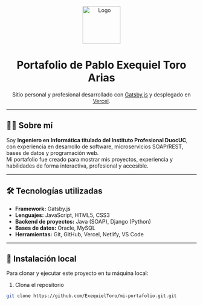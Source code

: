 <div align="center">
  <img alt="Logo" src="https://avatars.githubusercontent.com/u/158621123?v=4" width="100" />
</div>

<h1 align="center">
  Portafolio de Pablo Exequiel Toro Arias
</h1>

<p align="center">
  Sitio personal y profesional desarrollado con <a href="https://www.gatsbyjs.com/" target="_blank">Gatsby.js</a> y desplegado en <a href="https://vercel.com/" target="_blank">Vercel</a>.
</p>

---

## 👨‍💻 Sobre mí

Soy **Ingeniero en Informática titulado del Instituto Profesional DuocUC**, con experiencia en desarrollo de software, microservicios SOAP/REST, bases de datos y programación web.  
Mi portafolio fue creado para mostrar mis proyectos, experiencia y habilidades de forma interactiva, profesional y accesible.

---

## 🛠️ Tecnologías utilizadas

- **Framework:** Gatsby.js
- **Lenguajes:** JavaScript, HTML5, CSS3
- **Backend de proyectos:** Java (SOAP), Django (Python)
- **Bases de datos:** Oracle, MySQL
- **Herramientas:** Git, GitHub, Vercel, Netlify, VS Code

---

## 🚀 Instalación local

Para clonar y ejecutar este proyecto en tu máquina local:

1. Clona el repositorio

```bash
git clone https://github.com/ExequielToro/mi-portafolio.git.git
